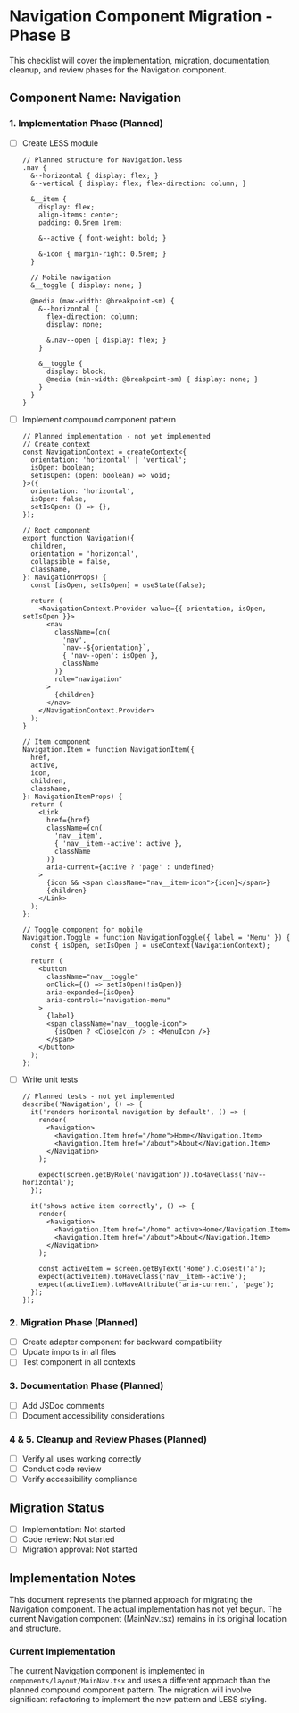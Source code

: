 # Navigation Component Migration - Phase B

This checklist will cover the implementation, migration, documentation, cleanup, and review phases for the Navigation component.

## Component Name: Navigation

### 1. Implementation Phase (Planned)

- [ ] Create LESS module
  ```less
  // Planned structure for Navigation.less
  .nav {
    &--horizontal { display: flex; }
    &--vertical { display: flex; flex-direction: column; }
    
    &__item {
      display: flex;
      align-items: center;
      padding: 0.5rem 1rem;
      
      &--active { font-weight: bold; }
      
      &-icon { margin-right: 0.5rem; }
    }
    
    // Mobile navigation
    &__toggle { display: none; }
    
    @media (max-width: @breakpoint-sm) {
      &--horizontal {
        flex-direction: column;
        display: none;
        
        &.nav--open { display: flex; }
      }
      
      &__toggle { 
        display: block;
        @media (min-width: @breakpoint-sm) { display: none; }
      }
    }
  }
  ```

- [ ] Implement compound component pattern
  ```tsx
  // Planned implementation - not yet implemented
  // Create context
  const NavigationContext = createContext<{
    orientation: 'horizontal' | 'vertical';
    isOpen: boolean;
    setIsOpen: (open: boolean) => void;
  }>({
    orientation: 'horizontal',
    isOpen: false,
    setIsOpen: () => {},
  });
  
  // Root component
  export function Navigation({
    children,
    orientation = 'horizontal',
    collapsible = false,
    className,
  }: NavigationProps) {
    const [isOpen, setIsOpen] = useState(false);
    
    return (
      <NavigationContext.Provider value={{ orientation, isOpen, setIsOpen }}>
        <nav
          className={cn(
            'nav',
            `nav--${orientation}`,
            { 'nav--open': isOpen },
            className
          )}
          role="navigation"
        >
          {children}
        </nav>
      </NavigationContext.Provider>
    );
  }
  
  // Item component
  Navigation.Item = function NavigationItem({
    href,
    active,
    icon,
    children,
    className,
  }: NavigationItemProps) {
    return (
      <Link
        href={href}
        className={cn(
          'nav__item',
          { 'nav__item--active': active },
          className
        )}
        aria-current={active ? 'page' : undefined}
      >
        {icon && <span className="nav__item-icon">{icon}</span>}
        {children}
      </Link>
    );
  };
  
  // Toggle component for mobile
  Navigation.Toggle = function NavigationToggle({ label = 'Menu' }) {
    const { isOpen, setIsOpen } = useContext(NavigationContext);
    
    return (
      <button
        className="nav__toggle"
        onClick={() => setIsOpen(!isOpen)}
        aria-expanded={isOpen}
        aria-controls="navigation-menu"
      >
        {label}
        <span className="nav__toggle-icon">
          {isOpen ? <CloseIcon /> : <MenuIcon />}
        </span>
      </button>
    );
  };
  ```

- [ ] Write unit tests
  ```tsx
  // Planned tests - not yet implemented
  describe('Navigation', () => {
    it('renders horizontal navigation by default', () => {
      render(
        <Navigation>
          <Navigation.Item href="/home">Home</Navigation.Item>
          <Navigation.Item href="/about">About</Navigation.Item>
        </Navigation>
      );
      
      expect(screen.getByRole('navigation')).toHaveClass('nav--horizontal');
    });
    
    it('shows active item correctly', () => {
      render(
        <Navigation>
          <Navigation.Item href="/home" active>Home</Navigation.Item>
          <Navigation.Item href="/about">About</Navigation.Item>
        </Navigation>
      );
      
      const activeItem = screen.getByText('Home').closest('a');
      expect(activeItem).toHaveClass('nav__item--active');
      expect(activeItem).toHaveAttribute('aria-current', 'page');
    });
  });
  ```

### 2. Migration Phase (Planned)

- [ ] Create adapter component for backward compatibility
- [ ] Update imports in all files
- [ ] Test component in all contexts

### 3. Documentation Phase (Planned)

- [ ] Add JSDoc comments
- [ ] Document accessibility considerations

### 4 & 5. Cleanup and Review Phases (Planned)

- [ ] Verify all uses working correctly
- [ ] Conduct code review
- [ ] Verify accessibility compliance

## Migration Status

- [ ] Implementation: Not started
- [ ] Code review: Not started
- [ ] Migration approval: Not started

## Implementation Notes

This document represents the planned approach for migrating the Navigation component. The actual implementation has not yet begun. The current Navigation component (MainNav.tsx) remains in its original location and structure.

### Current Implementation

The current Navigation component is implemented in `components/layout/MainNav.tsx` and uses a different approach than the planned compound component pattern. The migration will involve significant refactoring to implement the new pattern and LESS styling.